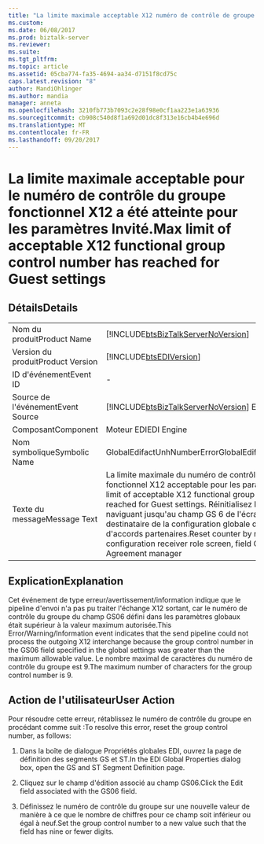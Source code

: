 ```yaml
---
title: "La limite maximale acceptable X12 numéro de contrôle de groupe fonctionnel a été atteinte pour les paramètres invité | Documents Microsoft"
ms.custom: 
ms.date: 06/08/2017
ms.prod: biztalk-server
ms.reviewer: 
ms.suite: 
ms.tgt_pltfrm: 
ms.topic: article
ms.assetid: 05cba774-fa35-4694-aa34-d7151f8cd75c
caps.latest.revision: "8"
author: MandiOhlinger
ms.author: mandia
manager: anneta
ms.openlocfilehash: 3210fb773b7093c2e28f98e0cf1aa223e1a63936
ms.sourcegitcommit: cb908c540d8f1a692d01dc8f313e16cb4b4e696d
ms.translationtype: MT
ms.contentlocale: fr-FR
ms.lasthandoff: 09/20/2017
---
```

# <a name="max-limit-of-acceptable-x12-functional-group-control-number-has-reached-for-guest-settings"></a><span data-ttu-id="456ed-102">La limite maximale acceptable pour le numéro de contrôle du groupe fonctionnel X12 a été atteinte pour les paramètres Invité.</span><span class="sxs-lookup"><span data-stu-id="456ed-102">Max limit of acceptable X12 functional group control number has reached for Guest settings</span></span>
## <a name="details"></a><span data-ttu-id="456ed-103">Détails</span><span class="sxs-lookup"><span data-stu-id="456ed-103">Details</span></span>  
  
|||  
|-|-|  
|<span data-ttu-id="456ed-104">Nom du produit</span><span class="sxs-lookup"><span data-stu-id="456ed-104">Product Name</span></span>|[!INCLUDE[btsBizTalkServerNoVersion](../includes/btsbiztalkservernoversion-md.md)]|  
|<span data-ttu-id="456ed-105">Version du produit</span><span class="sxs-lookup"><span data-stu-id="456ed-105">Product Version</span></span>|[!INCLUDE[btsEDIVersion](../includes/btsediversion-md.md)]|  
|<span data-ttu-id="456ed-106">ID d'événement</span><span class="sxs-lookup"><span data-stu-id="456ed-106">Event ID</span></span>|-|  
|<span data-ttu-id="456ed-107">Source de l'événement</span><span class="sxs-lookup"><span data-stu-id="456ed-107">Event Source</span></span>|[!INCLUDE[btsBizTalkServerNoVersion](../includes/btsbiztalkservernoversion-md.md)]<span data-ttu-id="456ed-108"> EDI</span><span class="sxs-lookup"><span data-stu-id="456ed-108"> EDI</span></span>|  
|<span data-ttu-id="456ed-109">Composant</span><span class="sxs-lookup"><span data-stu-id="456ed-109">Component</span></span>|<span data-ttu-id="456ed-110">Moteur EDI</span><span class="sxs-lookup"><span data-stu-id="456ed-110">EDI Engine</span></span>|  
|<span data-ttu-id="456ed-111">Nom symbolique</span><span class="sxs-lookup"><span data-stu-id="456ed-111">Symbolic Name</span></span>|<span data-ttu-id="456ed-112">GlobalEdifactUnhNumberError</span><span class="sxs-lookup"><span data-stu-id="456ed-112">GlobalEdifactUnhNumberError</span></span>|  
|<span data-ttu-id="456ed-113">Texte du message</span><span class="sxs-lookup"><span data-stu-id="456ed-113">Message Text</span></span>|<span data-ttu-id="456ed-114">La limite maximale du numéro de contrôle du groupe fonctionnel X12 acceptable pour les paramètres Invité.</span><span class="sxs-lookup"><span data-stu-id="456ed-114">Max limit of acceptable X12 functional group control number has reached for Guest settings.</span></span> <span data-ttu-id="456ed-115">Réinitialisez le compteur en naviguant jusqu'au champ GS 6 de l'écran du rôle de destinataire de la configuration globale dans le gestionnaire d'accords partenaires.</span><span class="sxs-lookup"><span data-stu-id="456ed-115">Reset counter by navigating to Global configuration receiver role screen, field GS 6 in Partner Agreement manager</span></span>|  
  
## <a name="explanation"></a><span data-ttu-id="456ed-116">Explication</span><span class="sxs-lookup"><span data-stu-id="456ed-116">Explanation</span></span>  
 <span data-ttu-id="456ed-117">Cet événement de type erreur/avertissement/information indique que le pipeline d'envoi n'a pas pu traiter l'échange X12 sortant, car le numéro de contrôle du groupe du champ GS06 défini dans les paramètres globaux était supérieur à la valeur maximum autorisée.</span><span class="sxs-lookup"><span data-stu-id="456ed-117">This Error/Warning/Information event indicates that the send pipeline could not process the outgoing X12 interchange because the group control number in the GS06 field specified in the global settings was greater than the maximum allowable value.</span></span> <span data-ttu-id="456ed-118">Le nombre maximal de caractères du numéro de contrôle du groupe est 9.</span><span class="sxs-lookup"><span data-stu-id="456ed-118">The maximum number of characters for the group control number is 9.</span></span>  
  
## <a name="user-action"></a><span data-ttu-id="456ed-119">Action de l'utilisateur</span><span class="sxs-lookup"><span data-stu-id="456ed-119">User Action</span></span>  
 <span data-ttu-id="456ed-120">Pour résoudre cette erreur, rétablissez le numéro de contrôle du groupe en procédant comme suit :</span><span class="sxs-lookup"><span data-stu-id="456ed-120">To resolve this error, reset the group control number, as follows:</span></span>  
  
1.  <span data-ttu-id="456ed-121">Dans la boîte de dialogue Propriétés globales EDI, ouvrez la page de définition des segments GS et ST.</span><span class="sxs-lookup"><span data-stu-id="456ed-121">In the EDI Global Properties dialog box, open the GS and ST Segment Definition page.</span></span>  
  
2.  <span data-ttu-id="456ed-122">Cliquez sur le champ d'édition associé au champ GS06.</span><span class="sxs-lookup"><span data-stu-id="456ed-122">Click the Edit field associated with the GS06 field.</span></span>  
  
3.  <span data-ttu-id="456ed-123">Définissez le numéro de contrôle du groupe sur une nouvelle valeur de manière à ce que le nombre de chiffres pour ce champ soit inférieur ou égal à neuf.</span><span class="sxs-lookup"><span data-stu-id="456ed-123">Set the group control number to a new value such that the field has nine or fewer digits.</span></span>